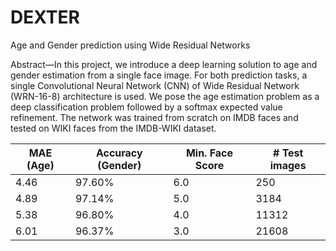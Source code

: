 # DEXTER
Age and Gender prediction using Wide Residual Networks

Abstract—In this project, we introduce a deep learning solution
to age and gender estimation from a single face image. For both
prediction tasks, a single Convolutional Neural Network (CNN) of
Wide Residual Network (WRN-16-8) architecture is used. We
pose the age estimation problem as a deep classification problem
followed by a softmax expected value refinement. The network
was trained from scratch on IMDB faces and tested on WIKI
faces from the IMDB-WIKI dataset.

| MAE (Age) | Accuracy (Gender) | Min. Face Score | # Test images |
|-----------|-------------------|-----------------|---------------|
| 4.46      | 97.60%            | 6.0             | 250           |
| 4.89      | 97.14%            | 5.0             | 3184          |
| 5.38      | 96.80%            | 4.0             | 11312         |
| 6.01      | 96.37%            | 3.0             | 21608         |
